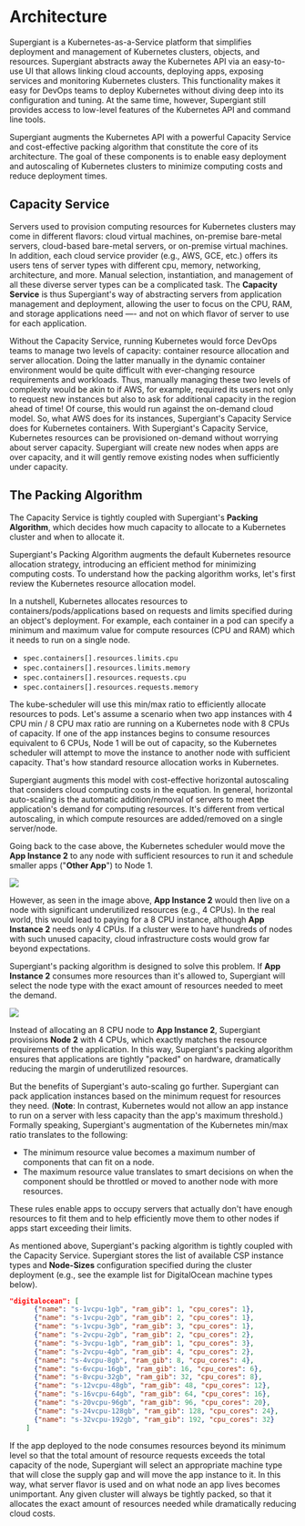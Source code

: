 # Architecture

Supergiant is a Kubernetes-as-a-Service platform that simplifies deployment and management of Kubernetes clusters, objects, and resources. Supergiant abstracts away the Kubernetes API via an easy-to-use UI that allows linking cloud accounts, deploying apps, exposing services and monitoring Kubernetes clusters. This functionality makes it easy for DevOps teams to deploy Kubernetes without diving deep into its configuration and tuning. At the same time, however, Supergiant still provides access to low-level features of the Kubernetes API and command line tools.

Supergiant augments the Kubernetes API with a powerful Capacity Service and cost-effective packing algorithm that constitute the core of its architecture. The goal of these components is to enable easy deployment and autoscaling of Kubernetes clusters to minimize computing costs and reduce deployment times.

## Capacity Service

Servers used to provision computing resources for Kubernetes clusters may come in different flavors: cloud virtual machines, on-premise bare-metal servers, cloud-based bare-metal servers, or on-premise virtual machines. In addition, each cloud service provider (e.g., AWS, GCE, etc.) offers its users tens of server types with different cpu, memory, networking, architecture, and more. Manual selection, instantiation, and management of all these diverse server types can be a complicated task. The **Capacity Service** is thus Supergiant's way of abstracting servers from application management and deployment, allowing the user to focus on the CPU, RAM, and storage applications need —- and not on which flavor of server to use for each application.

Without the Capacity Service, running Kubernetes would force DevOps teams to manage two levels of capacity: container resource allocation and server allocation. Doing the latter manually in the dynamic container environment would be quite difficult with ever-changing resource requirements and workloads. Thus, manually managing these two levels of complexity would be akin to if AWS, for example, required its users not only to request new instances but also to ask for additional capacity in the region ahead of time! Of course, this would run against the on-demand cloud model. So, what AWS does for its instances, Supergiant's Capacity Service does for Kubernetes containers. With Supergiant's Capacity Service, Kubernetes resources can be provisioned on-demand without worrying about server capacity. Supergiant will create new nodes when apps are over capacity, and it will gently remove existing nodes when sufficiently under capacity.

## The Packing Algorithm

The Capacity Service is tightly coupled with Supergiant's **Packing Algorithm**, which decides how much capacity to allocate to a Kubernetes cluster and when to allocate it.

Supergiant's Packing Algorithm augments the default Kubernetes resource allocation strategy, introducing an efficient method for minimizing computing costs. To understand how the packing algorithm works, let's first review the Kubernetes resource allocation model.

In a nutshell, Kubernetes allocates resources to containers/pods/applications based on requests and limits specified during an object's deployment. For example, each container in a pod can specify a minimum and maximum value for compute resources (CPU and RAM) which it needs to run on a single node.

- `spec.containers[].resources.limits.cpu`
- `spec.containers[].resources.limits.memory`
- `spec.containers[].resources.requests.cpu`
- `spec.containers[].resources.requests.memory`

The kube-scheduler will use this min/max ratio to efficiently allocate resources to pods. Let's assume a scenario when two app instances with 4 CPU min / 8 CPU max ratio are running on a Kubernetes node with 8 CPUs of capacity. If one of the app instances begins to consume resources equivalent to 6 CPUs, Node 1 will be out of capacity, so the Kubernetes scheduler will attempt to move the instance to another node with sufficient capacity. That's how standard resource allocation works in Kubernetes.

Supergiant augments this model with cost-effective horizontal autoscaling that considers cloud computing costs in the equation. In general, horizontal auto-scaling is the automatic addition/removal of servers to meet the application's demand for computing resources. It's different from vertical autoscaling, in which compute resources are added/removed on a single server/node.

Going back to the case above, the Kubernetes scheduler would move the **App Instance 2** to any node with sufficient resources to run it and schedule smaller apps ("**Other App**") to Node 1.

![](https://s3-ap-southeast-2.amazonaws.com/sg-github-wiki-images/concepts/packing_3.png)

However, as seen in the image above, **App Instance 2** would then live on a node with significant underutilized resources (e.g., 4 CPUs). In the real world, this would lead to paying for a 8 CPU instance, although **App Instance 2** needs only 4 CPUs. If a cluster were to have hundreds of nodes with such unused capacity, cloud infrastructure costs would grow far beyond expectations.

Supergiant's packing algorithm is designed to solve this problem. If **App Instance 2** consumes more resources than it's allowed to, Supergiant will select the node type with the exact amount of resources needed to meet the demand.

![](https://s3-ap-southeast-2.amazonaws.com/sg-github-wiki-images/concepts/packing_4.png)

Instead of allocating an 8 CPU node to **App Instance 2**, Supergiant provisions **Node 2** with 4 CPUs, which exactly matches the resource requirements of the application. In this way, Supergiant's packing algorithm ensures that applications are tightly "packed" on hardware, dramatically reducing the margin of underutilized resources.

But the benefits of Supergiant's auto-scaling go further. Supergiant can pack application instances based on the minimum request for resources they need. (**Note**: In contrast, Kubernetes would not allow an app instance to run on a server with less capacity than the app's maximum threshold.) Formally speaking, Supergiant's augmentation of the Kubernetes min/max ratio translates to the following:

- The minimum resource value becomes a maximum number of components that can fit on a node.
- The maximum resource value translates to smart decisions on when the component should be throttled or moved to another node with more resources.

These rules enable apps to occupy servers that actually don't have enough resources to fit them and to help efficiently move them to other nodes if apps start exceeding their limits. 

As mentioned above, Supergiant's packing algorithm is tightly coupled with the Capacity Service. Supergiant stores the list of available CSP instance types and **Node-Sizes** configuration specified during the cluster deployment (e.g., see the example list for DigitalOcean machine types below).

```json
"digitalocean": [
      {"name": "s-1vcpu-1gb", "ram_gib": 1, "cpu_cores": 1},
      {"name": "s-1vcpu-2gb", "ram_gib": 2, "cpu_cores": 1},
      {"name": "s-1vcpu-3gb", "ram_gib": 3, "cpu_cores": 1},
      {"name": "s-2vcpu-2gb", "ram_gib": 2, "cpu_cores": 2},
      {"name": "s-3vcpu-1gb", "ram_gib": 1, "cpu_cores": 3},
      {"name": "s-2vcpu-4gb", "ram_gib": 4, "cpu_cores": 2},
      {"name": "s-4vcpu-8gb", "ram_gib": 8, "cpu_cores": 4},
      {"name": "s-6vcpu-16gb", "ram_gib": 16, "cpu_cores": 6},
      {"name": "s-8vcpu-32gb", "ram_gib": 32, "cpu_cores": 8},
      {"name": "s-12vcpu-48gb", "ram_gib": 48, "cpu_cores": 12},
      {"name": "s-16vcpu-64gb", "ram_gib": 64, "cpu_cores": 16},
      {"name": "s-20vcpu-96gb", "ram_gib": 96, "cpu_cores": 20},
      {"name": "s-24vcpu-128gb", "ram_gib": 128, "cpu_cores": 24},
      {"name": "s-32vcpu-192gb", "ram_gib": 192, "cpu_cores": 32}
    ]
```

If the app deployed to the node consumes resources beyond its minimum level so that the total amount of resource requests exceeds the total capacity of the node, Supergiant will select an appropriate machine type that will close the supply gap and will move the app instance to it. In this way, what server flavor is used and on what node an app lives becomes unimportant. Any given cluster will always be tightly packed, so that it allocates the exact amount of resources needed while dramatically reducing cloud costs.
